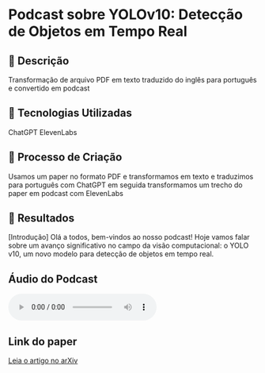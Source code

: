 # Podcast sobre YOLOv10: Detecção de Objetos em Tempo Real

## 📒 Descrição
Transformação de arquivo PDF em texto traduzido do inglês para português e convertido em podcast

## 🤖 Tecnologias Utilizadas
ChatGPT
ElevenLabs

## 🧐 Processo de Criação
Usamos um paper no formato PDF e transformamos em texto e traduzimos para português com ChatGPT
em seguida transformamos um trecho do paper em podcast com ElevenLabs

## 🚀 Resultados
[Introdução]
Olá a todos, bem-vindos ao nosso podcast! Hoje vamos falar sobre um avanço significativo no campo da visão computacional: o YOLO v10, um novo modelo para detecção de objetos em tempo real.

## Áudio do Podcast
<audio controls>
  <source src="[audio](https://github.com/manoeljr/lab-natty-or-not/blob/patch-1/paper_yolo_v_10.mp3)" type="audio/mpeg">
</audio>

## Link do paper
[Leia o artigo no arXiv](arxiv.org/pdf/2405.14458)
